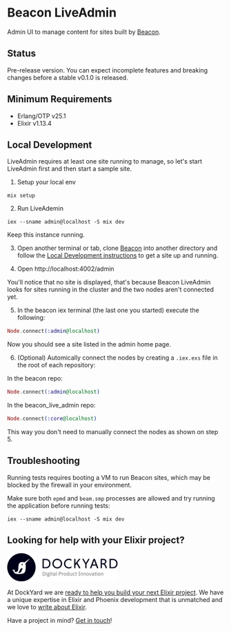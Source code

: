 # Beacon LiveAdmin

Admin UI to manage content for sites built by [Beacon](https://github.com/BeaconCMS/beacon).

## Status

Pre-release version. You can expect incomplete features and breaking changes before a stable v0.1.0 is released.

## Minimum Requirements

- Erlang/OTP v25.1
- Elixir v1.13.4

## Local Development

LiveAdmin requires at least one site running to manage, so let's start LiveAdmin first and then start a sample site.

1. Setup your local env

```shell
mix setup
```

2. Run LiveAdemin

```shell
iex --sname admin@localhost -S mix dev
```

Keep this instance running.

3. Open another terminal or tab, clone [Beacon](https://github.com/BeaconCMS/beacon) into another directory and follow the [Local Development instructions](https://github.com/BeaconCMS/beacon#local-development) to get a site up and running.

4. Open http://localhost:4002/admin

You'll notice that no site is displayed, that's because Beacon LiveAdmin looks for sites running in the cluster and the two nodes aren't connected yet.

5. In the beacon iex terminal (the last one you started) execute the following:

```elixir
Node.connect(:admin@localhost)
```

Now you should see a site listed in the admin home page.

6. (Optional) Automically connect the nodes by creating a `.iex.exs` file in the root of each repository:

In the beacon repo:

```elixir
Node.connect(:admin@localhost)
```

In the beacon_live_admin repo:

```elixir
Node.connect(:core@localhost)
```

This way you don't need to manually connect the nodes as shown on step 5.

## Troubleshooting

Running tests requires booting a VM to run Beacon sites, which may be blocked by the firewall in your environment.

Make sure both `epmd` and `beam.smp` processes are allowed and try running the application before running tests:

```shell
iex --sname admin@localhost -S mix dev
```

## Looking for help with your Elixir project?

<img src="assets/images/dockyard_logo.png" width="256" alt="DockYard logo">

At DockYard we are [ready to help you build your next Elixir project](https://dockyard.com/phoenix-consulting).
We have a unique expertise in Elixir and Phoenix development that is unmatched and we love to [write about Elixir](https://dockyard.com/blog/categories/elixir).

Have a project in mind? [Get in touch](https://dockyard.com/contact/hire-us)!
